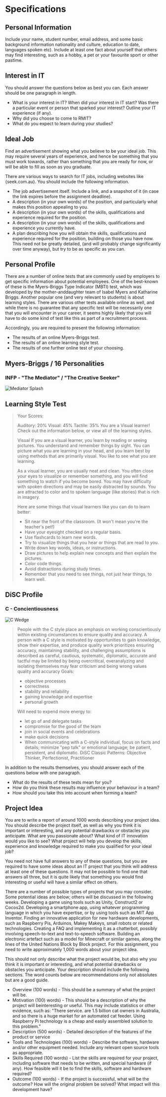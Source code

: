 # Specifications
## Personal Information
Include your name, student number, email address, and some basic background information nationality and culture, education to date, languages spoken etc). Include at least one fact about yourself that others may find interesting, such as a hobby, a pet or your favourite sport or other pastime.

## Interest in IT
You should answer the questions below as best you can. Each answer should be one paragraph in length.
 - What is your interest in IT? When did your interest in IT start? Was there a particular
event or person that sparked your interest? Outline your IT experience (if any).
 - Why did you choose to come to RMIT?
 - What do you expect to learn during your studies?

## Ideal Job
Find an advertisement showing what you believe to be your ideal job. This may require several years of experience, and hence be something that you must work towards, rather than something that you are ready for now, or will be able to fill as soon as you graduate.

There are various ways to search for IT jobs, including websites like {seek.com.au}.
You should include the following information.
 - The job advertisement itself. Include a link, and a snapshot of it (in case the link expires before the assignment deadline).
 - A description (in your own words) of the position, and particularly what makes this position appealing to you.
 - A description (in your own words) of the skills, qualifications and experience required for the position.
 - A description (in your own words) of the skills, qualifications and experience you currently have.
 - A plan describing how you will obtain the skills, qualifications and experience required for the position, building on those you have now. This need not be greatly detailed, (and will probably change significantly over time anyway), but try to be as specific as you can.

## Personal Profile
There are a number of online tests that are commonly used by employers to get specific information about potential employees. One of the best-known of these is the Myers-Briggs Type Indicator (MBTI) test, which was developed by the mother-anddaughter team of Isabel Myers and Katharine Briggs. Another popular one (and very relevant to students) is about learning styles. There are various other tests available online as well, and while there is no guarantee that any specific test will be necessarily one that you will encounter in your career, it seems highly likely that you will have to do some kind of test like this as part of a recruitment process.

Accordingly, you are required to present the following information:
 - The results of an online Myers-Briggs test.
 - The results of an online learning style test.
 - The results of one further online test of your choosing.

## Myers-Briggs / 16 Personalities
### INFP - "The Mediator" / "The Creative Seeker"
![Mediator Splash](https://storage.googleapis.com/neris/public/images/types/scenes/diplomats_Mediator_INFP_introduction.svg) 

## Learning Style Test

> Your Scores:
>
> Auditory: 20%
> Visual: 45%
> Tactile: 35%
> You are a Visual learner! Check out the information below, or view all of the learning styles.
>
> Visual
> If you are a visual learner, you learn by reading or seeing pictures. You understand and remember things by sight. You can picture what you are learning in your head, and you learn best by using methods that are primarily visual. You like to see what you are learning.
>
> As a visual learner, you are usually neat and clean. You often close your eyes to visualize or remember something, and you will find something to watch if you become bored. You may have difficulty with spoken directions and may be easily distracted by sounds. You are attracted to color and to spoken language (like stories) that is rich in imagery.
>
> Here are some things that visual learners like you can do to learn better:
>
> - Sit near the front of the classroom. (It won't mean you're the teacher's pet!)
> - Have your eyesight checked on a regular basis.
> - Use flashcards to learn new words.
> - Try to visualize things that you hear or things that are read to you.
> - Write down key words, ideas, or instructions.
> - Draw pictures to help explain new concepts and then explain the pictures.
> - Color code things.
> - Avoid distractions during study times.
> - Remember that you need to see things, not just hear things, to learn well.

## DiSC Profile
### C - Concientiousness 
![C Wedge](https://www.discprofile.com/getattachment/What-is-DiSC/Overview/C.png.aspx)

> People with the C style place an emphasis on working conscientiously within existing circumstances to ensure quality and accuracy.
> A person with a C style is motivated by opportunities to gain knowledge, show their expertise, and produce quality work
prioritizes ensuring accuracy, maintaining stability, and challenging assumptions
is described as careful, cautious, systematic, diplomatic, accurate and tactful
may be limited by being overcritical, overanalyzing and isolating themselves
may fear criticism and being wrong
values quality and accuracy
> Goals:
> - objective processes
> - correctness
> - stability and reliability
> - gaining knowledge and expertise
> - personal growth
> 
> Will need to expend more energy to:
> - let go of and delegate tasks
> - compromise for the good of the team
> - join in social events and celebrations
> - make quick decisions
> - When communicating with a C-style individual, focus on facts and details; minimize "pep talk" or emotional language; be patient, persistent, and diplomatic.
> DiSC Classic Patterns: Objective Thinker, Perfectionist, Practitioner


In addition to the results themselves, you should answer each of the questions below with one paragraph.
 - What do the results of these tests mean for you?
 -  How do you think these results may influence your behaviour in a team?
 -  How should you take this into account when forming a team?

## Project Idea
You are to write a report of around 1000 words describing your project idea. You should describe the project itself, as well as why you think it is important or interesting, and any potential drawbacks or obstacles you anticipate. What are you passionate about? What kind of IT innovation would you like to see? What project will help you develop the skills, experience and knowledge required to make you qualified for your ideal job?

You need not have full answers to any of these questions, but you are required to have some ideas about an IT project that you think will address at least one of these questions. It may not be possible to find one that answers all three, but it is quite likely that something you would find interesting or useful will have a similar effect on others.

There are a number of possible types of projects that you may consider. Some potential ideas are below; others will be discussed in the following weeks. Developing a game using tools such as Unity, Construct2 or Cocos2d. Developing a smartphone app, using whatever programming language in which you have expertise, or by using tools such as MIT App Inventor. Finding an innovative application for new hardware developments, such as Raspberry Pis, Arduinos, Makey Makeys, small robots or related technologies. Creating a FAQ and implementing it as a chatterbot, possibly involving speech-to-text and text-to-speech software. Building an electronic artefact such as a model for Minecraft or similar games, along the lines of the United Nations Block by Block project. For this assignment, you need to write approximately 1,000 words about your project idea.

This should not only describe what the project would be, but also why you think it is important or interesting, and what potential drawbacks or obstacles you anticipate. Your description should include the following sections. The word counts below are
recommendations only not absolutes but are a good guide.

 - Overview (100 words) - This should be a summary of what the project will be.
 - Motivation (100) words) - This should be a description of why the project will beinteresting or useful. This may include statistics or other evidence, such as: "There service. are 1.5 billion cat owners in Australia, and so there is a huge market for an
automated cat feeder. Using Raspberry Pi technology is a cheap and easily assembled solution to this problem."
 - Description (500 words) - Detailed description of the features of the product or
service
 - Tools and Technologies (100) words) - Describe the software, hardware and/or other equipment needed. Include any relevant open source tools as appropriate.
 - Skills Required (100 words) - List the skills are required for your project, including software that needs to be written, and special hardware (if any). How feasible will it be to find the skills, software and hardware required?
 - Outcome (100 words) - If the project is successful, what will be the outcome? How will the original problem be solved? What impact will this development have?
